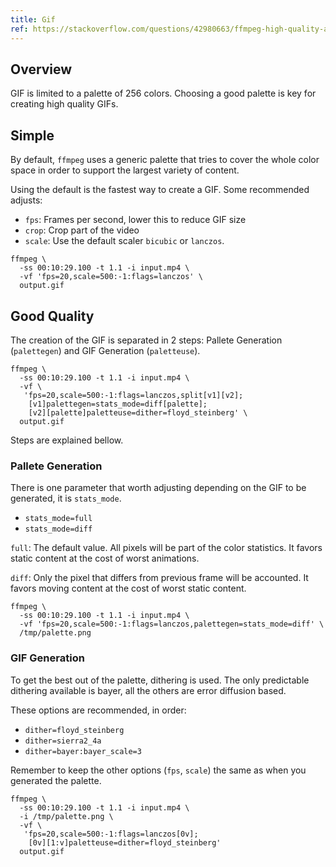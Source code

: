 ```yaml
---
title: Gif
ref: https://stackoverflow.com/questions/42980663/ffmpeg-high-quality-animated-gif
---
```


## Overview

GIF is limited to a palette of 256 colors.
Choosing a good palette is key for creating high quality GIFs.

## Simple

By default, `ffmpeg` uses a generic palette that tries to cover the whole color space
in order to support the largest variety of content.

Using the default is the fastest way to create a GIF.
Some recommended adjusts:

- `fps`: Frames per second, lower this to reduce GIF size
- `crop`: Crop part of the video
- `scale`: Use the default scaler `bicubic` or `lanczos`.

```shell
ffmpeg \
  -ss 00:10:29.100 -t 1.1 -i input.mp4 \
  -vf 'fps=20,scale=500:-1:flags=lanczos' \
  output.gif
```

## Good Quality

The creation of the GIF is separated in 2 steps: Pallete Generation (`palettegen`) and GIF
Generation (`paletteuse`).

```shell
ffmpeg \
  -ss 00:10:29.100 -t 1.1 -i input.mp4 \
  -vf \
   'fps=20,scale=500:-1:flags=lanczos,split[v1][v2];
    [v1]palettegen=stats_mode=diff[palette];
    [v2][palette]paletteuse=dither=floyd_steinberg' \
  output.gif
```

Steps are explained bellow.

### Pallete Generation

There is one parameter that worth adjusting depending on the GIF to be generated, it is `stats_mode`.

- `stats_mode=full`
- `stats_mode=diff`

`full`: The default value.
All pixels will be part of the color statistics.
It favors static content at the cost of worst animations.

`diff`: Only the pixel that differs from previous frame will be accounted.
It favors moving content at the cost of worst static content.

```shell
ffmpeg \
  -ss 00:10:29.100 -t 1.1 -i input.mp4 \
  -vf 'fps=20,scale=500:-1:flags=lanczos,palettegen=stats_mode=diff' \
  /tmp/palette.png
```

### GIF Generation

To get the best out of the palette,
dithering is used.
The only predictable dithering available is bayer,
all the others are error diffusion based.

These options are recommended, in order:

- `dither=floyd_steinberg`
- `dither=sierra2_4a`
- `dither=bayer:bayer_scale=3`

Remember to keep the other options (`fps`, `scale`) the same as when you generated the palette.

```shell
ffmpeg \
  -ss 00:10:29.100 -t 1.1 -i input.mp4 \
  -i /tmp/palette.png \
  -vf \
   'fps=20,scale=500:-1:flags=lanczos[0v];
    [0v][1:v]paletteuse=dither=floyd_steinberg'
  output.gif
```
